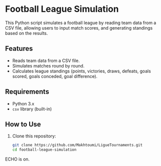 # Football League Simulation

This Python script simulates a football league by reading team data from a CSV file, allowing users to input match scores, and generating standings based on the results.

## Features
- Reads team data from a CSV file.
- Simulates matches round by round.
- Calculates league standings (points, victories, draws, defeats, goals scored, goals conceded, goal difference).

## Requirements
- Python 3.x
- `csv` library (built-in)

## How to Use
1. Clone this repository:
   ```bash
   git clone https://github.com/Makhtoumi/LigueTournaments.git
   cd football-league-simulation
ECHO is on.
